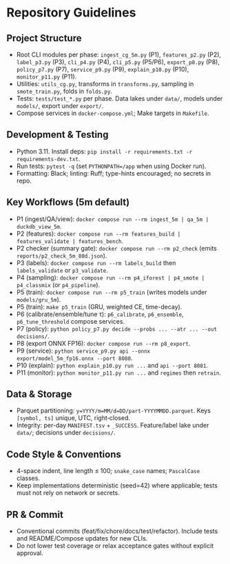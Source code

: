 # Repository Guidelines

## Project Structure
- Root CLI modules per phase: `ingest_cg_5m.py` (P1), `features_p2.py` (P2), `label_p3.py` (P3),
  `cli_p4.py` (P4), `cli_p5.py` (P5/P6), `export_p8.py` (P8), `policy_p7.py` (P7),
  `service_p9.py` (P9), `explain_p10.py` (P10), `monitor_p11.py` (P11).
- Utilities: `utils_cg.py`, transforms in `transforms.py`, sampling in `smote_train.py`, folds in `folds.py`.
- Tests: `tests/test_*.py` per phase. Data lakes under `data/`, models under `models/`, export under `export/`.
- Compose services in `docker-compose.yml`; Make targets in `Makefile`.

## Development & Testing
- Python 3.11. Install deps: `pip install -r requirements.txt -r requirements-dev.txt`.
- Run tests: `pytest -q` (set `PYTHONPATH=/app` when using Docker run).
- Formatting: Black; linting: Ruff; type-hints encouraged; no secrets in repo.

## Key Workflows (5m default)
- P1 (ingest/QA/view): `docker compose run --rm ingest_5m | qa_5m | duckdb_view_5m`.
- P2 (features): `docker compose run --rm features_build | features_validate | features_bench`.
- P2 checker (summary gate): `docker compose run --rm p2_check` (emits `reports/p2_check_5m_80d.json`).
- P3 (labels): `docker compose run --rm labels_build` then `labels_validate` or `p3_validate`.
- P4 (sampling): `docker compose run --rm p4_iforest | p4_smote | p4_classmix` (or `p4_pipeline`).
- P5 (train): `docker compose run --rm p5_train` (writes models under `models/gru_5m`).
- P5 (train): `make p5_train` (GRU, weighted CE, time-decay).
- P6 (calibrate/ensemble/tune τ): `p6_calibrate`, `p6_ensemble`, `p6_tune_threshold` compose services.
- P7 (policy): `python policy_p7.py decide --probs ... --atr ... --out decisions/`.
- P8 (export ONNX FP16): `docker compose run --rm p8_export`.
- P9 (service): `python service_p9.py api --onnx export/model_5m_fp16.onnx --port 8080`.
- P10 (explain): `python explain_p10.py run ...` and `api --port 8081`.
- P11 (monitor): `python monitor_p11.py run ...` and `regimes` then `retrain`.

## Data & Storage
- Parquet partitioning: `y=YYYY/m=MM/d=DD/part-YYYYMMDD.parquet`. Keys `[symbol, ts]` unique, UTC, right‑closed.
- Integrity: per-day `MANIFEST.tsv` + `_SUCCESS`. Feature/label lake under `data/`; decisions under `decisions/`.

## Code Style & Conventions
- 4-space indent, line length ≤ 100; `snake_case` names; `PascalCase` classes.
- Keep implementations deterministic (seed=42) where applicable; tests must not rely on network or secrets.

## PR & Commit
- Conventional commits (feat/fix/chore/docs/test/refactor). Include tests and README/Compose updates for new CLIs.
- Do not lower test coverage or relax acceptance gates without explicit approval.
